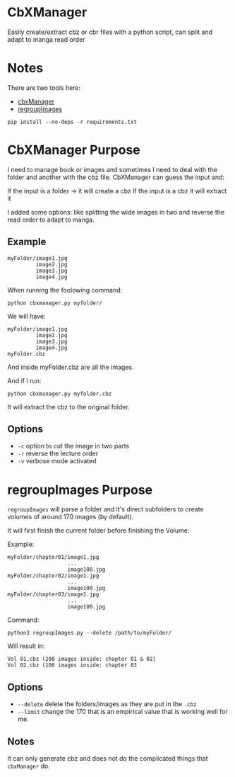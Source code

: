# CbXManager
Easily create/extract cbz or cbr files with a python script, can split and adapt to manga read order

# Notes

There are two tools here:
* [cbxManager](#cbxmanager-purpose)
* [regroupImages](#regroupimages-purpose)

`pip install --no-deps -r requirements.txt`

# CbXManager Purpose
I need to manage book or images and sometimes I need to deal with the folder and another with the cbz file.
CbXManager can guess the input and:

  If the input is a folder -> it will create a cbz
  If the input is a cbz it will extract it
  
I added some options: like splitting the wide images in two and reverse the read order to adapt to manga.

## Example

```
myFolder/image1.jpg
         image2.jpg
         image3.jpg
         image4.jpg
```

When running the foolowing command:

`
python cbxmanager.py myfolder/
`

We will have:

```
myFolder/image1.jpg
         image2.jpg
         image3.jpg
         image4.jpg
myFolder.cbz
```

And inside myFolder.cbz are all the images.

And if I run:

`
python cbxmanager.py myfolder.cbz
`

It will extract the cbz to the original folder.

## Options
* `-c` option to cut the image in two parts
* `-r` reverse the lecture order
* `-v` verbose mode activated

# regroupImages Purpose

`regroupImages` will parse a folder and it's direct subfolders to create volumes of around 170 images (by default).

It will first finish the current folder before finishing the Volume:

Example:
```
myFolder/chapter01/image1.jpg
                   ...
                   image100.jpg
myFolder/chapter02/image1.jpg
                   ...
                   image100.jpg
myFolder/chapter03/image1.jpg
                   ...
                   image100.jpg
```

Command:

`python3 regroupImages.py --delete /path/to/myFolder/`

Will result in:

```
Vol 01.cbz (200 images inside: chapter 01 & 02)
Vol 02.cbz (100 images inside: chapter 03
```

## Options
* `--delete` delete the folders/images as they are put in the `.cbz`
* `--limit` change the 170 that is an empirical value that is working well for me.

## Notes

It can only generate cbz and does not do the complicated things that `cbxManager` do.
